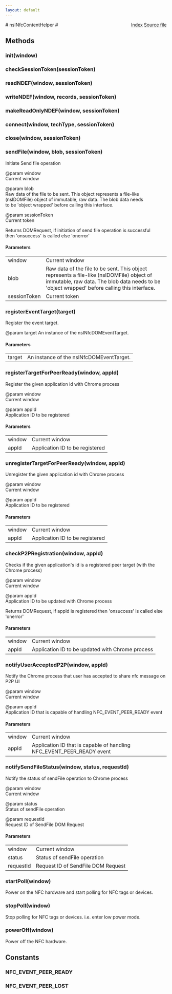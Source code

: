 ```yaml
---
layout: default
---
```

<div class='links' style='float:right'><a href="../index.html">Index</a>
<a href="http://dxr.mozilla.org/mozilla-central/source/dom/nfc/nsINfcContentHelper.idl">Source file</a>
</div>
# nsINfcContentHelper #

## Methods ##

### init(window) ###

### checkSessionToken(sessionToken) ###

### readNDEF(window, sessionToken) ###

### writeNDEF(window, records, sessionToken) ###

### makeReadOnlyNDEF(window, sessionToken) ###

### connect(window, techType, sessionToken) ###

### close(window, sessionToken) ###

### sendFile(window, blob, sessionToken) ###
  
Initiate Send file operation  
  
@param window  
       Current window  
  
@param blob  
       Raw data of the file to be sent. This object represents a file-like  
       (nsIDOMFile) object of immutable, raw data. The blob data needs  
       to be 'object wrapped' before calling this interface.  
  
@param sessionToken  
       Current token  
  
Returns DOMRequest, if initiation of send file operation is successful  
then 'onsuccess' is called else 'onerror'  
  

#### Parameters ####

<table>

<tr>
<td>window</td>
<td>       Current window  
</td>
</tr>

<tr>
<td>blob</td>
<td>       Raw data of the file to be sent. This object represents a file-like  
       (nsIDOMFile) object of immutable, raw data. The blob data needs  
       to be 'object wrapped' before calling this interface.  
</td>
</tr>

<tr>
<td>sessionToken</td>
<td>       Current token  
</td>
</tr>

</table>

### registerEventTarget(target) ###
  
Register the event target.  
  
@param target  An instance of the nsINfcDOMEventTarget.  
  

#### Parameters ####

<table>

<tr>
<td>target</td>
<td>An instance of the nsINfcDOMEventTarget.  
</td>
</tr>

</table>

### registerTargetForPeerReady(window, appId) ###
  
Register the given application id with Chrome process  
  
@param window  
       Current window  
  
@param appId  
       Application ID to be registered  
  

#### Parameters ####

<table>

<tr>
<td>window</td>
<td>       Current window  
</td>
</tr>

<tr>
<td>appId</td>
<td>       Application ID to be registered  
</td>
</tr>

</table>

### unregisterTargetForPeerReady(window, appId) ###
  
Unregister the given application id with Chrome process  
  
@param window  
       Current window  
  
@param appId  
       Application ID to be registered  
  

#### Parameters ####

<table>

<tr>
<td>window</td>
<td>       Current window  
</td>
</tr>

<tr>
<td>appId</td>
<td>       Application ID to be registered  
</td>
</tr>

</table>

### checkP2PRegistration(window, appId) ###
  
Checks if the given application's id is a registered peer target (with the Chrome process)  
  
@param window  
       Current window  
  
@param appId  
       Application ID to be updated with Chrome process  
  
Returns DOMRequest, if appId is registered then 'onsuccess' is called else 'onerror'  
  

#### Parameters ####

<table>

<tr>
<td>window</td>
<td>       Current window  
</td>
</tr>

<tr>
<td>appId</td>
<td>       Application ID to be updated with Chrome process  
</td>
</tr>

</table>

### notifyUserAcceptedP2P(window, appId) ###
  
Notify the Chrome process that user has accepted to share nfc message on P2P UI  
  
@param window  
       Current window  
  
@param appId  
       Application ID that is capable of handling NFC_EVENT_PEER_READY event  
  

#### Parameters ####

<table>

<tr>
<td>window</td>
<td>       Current window  
</td>
</tr>

<tr>
<td>appId</td>
<td>       Application ID that is capable of handling NFC_EVENT_PEER_READY event  
</td>
</tr>

</table>

### notifySendFileStatus(window, status, requestId) ###
  
Notify the status of sendFile operation to Chrome process  
  
@param window  
       Current window  
  
@param status  
       Status of sendFile operation  
  
@param requestId  
       Request ID of SendFile DOM Request  
  

#### Parameters ####

<table>

<tr>
<td>window</td>
<td>       Current window  
</td>
</tr>

<tr>
<td>status</td>
<td>       Status of sendFile operation  
</td>
</tr>

<tr>
<td>requestId</td>
<td>       Request ID of SendFile DOM Request  
</td>
</tr>

</table>

### startPoll(window) ###
  
Power on the NFC hardware and start polling for NFC tags or devices.  
  

### stopPoll(window) ###
  
Stop polling for NFC tags or devices. i.e. enter low power mode.  
  

### powerOff(window) ###
  
Power off the NFC hardware.  
  

## Constants ##

### NFC_EVENT_PEER_READY ###

### NFC_EVENT_PEER_LOST ###
